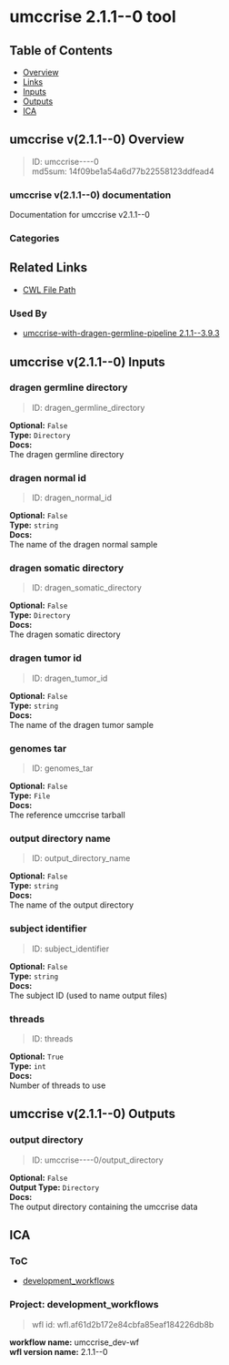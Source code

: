
umccrise 2.1.1--0 tool
======================

## Table of Contents
  
- [Overview](#umccrise-v211--0-overview)  
- [Links](#related-links)  
- [Inputs](#umccrise-v211--0-inputs)  
- [Outputs](#umccrise-v211--0-outputs)  
- [ICA](#ica)  


## umccrise v(2.1.1--0) Overview



  
> ID: umccrise----0  
> md5sum: 14f09be1a54a6d77b22558123ddfead4

### umccrise v(2.1.1--0) documentation
  
Documentation for umccrise v2.1.1--0

### Categories
  


## Related Links
  
- [CWL File Path](../../../../../../tools/umccrise/2.1.1--0/umccrise__2.1.1--0.cwl)  


### Used By
  
- [umccrise-with-dragen-germline-pipeline 2.1.1--3.9.3](../../../workflows/umccrise-with-dragen-germline-pipeline/2.1.1--3.9.3/umccrise-with-dragen-germline-pipeline__2.1.1--3.9.3.md)  

  


## umccrise v(2.1.1--0) Inputs

### dragen germline directory



  
> ID: dragen_germline_directory
  
**Optional:** `False`  
**Type:** `Directory`  
**Docs:**  
The dragen germline directory


### dragen normal id



  
> ID: dragen_normal_id
  
**Optional:** `False`  
**Type:** `string`  
**Docs:**  
The name of the dragen normal sample


### dragen somatic directory



  
> ID: dragen_somatic_directory
  
**Optional:** `False`  
**Type:** `Directory`  
**Docs:**  
The dragen somatic directory


### dragen tumor id



  
> ID: dragen_tumor_id
  
**Optional:** `False`  
**Type:** `string`  
**Docs:**  
The name of the dragen tumor sample


### genomes tar



  
> ID: genomes_tar
  
**Optional:** `False`  
**Type:** `File`  
**Docs:**  
The reference umccrise tarball


### output directory name



  
> ID: output_directory_name
  
**Optional:** `False`  
**Type:** `string`  
**Docs:**  
The name of the output directory


### subject identifier



  
> ID: subject_identifier
  
**Optional:** `False`  
**Type:** `string`  
**Docs:**  
The subject ID (used to name output files)


### threads



  
> ID: threads
  
**Optional:** `True`  
**Type:** `int`  
**Docs:**  
Number of threads to use

  


## umccrise v(2.1.1--0) Outputs

### output directory



  
> ID: umccrise----0/output_directory  

  
**Optional:** `False`  
**Output Type:** `Directory`  
**Docs:**  
The output directory containing the umccrise data
  

  


## ICA

### ToC
  
- [development_workflows](#project-development_workflows)  


### Project: development_workflows


> wfl id: wfl.af61d2b172e84cbfa85eaf184226db8b  

  
**workflow name:** umccrise_dev-wf  
**wfl version name:** 2.1.1--0  

  

